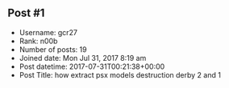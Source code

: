 ## Post #1
- Username: gcr27
- Rank: n00b
- Number of posts: 19
- Joined date: Mon Jul 31, 2017 8:19 am
- Post datetime: 2017-07-31T00:21:38+00:00
- Post Title: how extract psx models destruction derby 2 and 1


